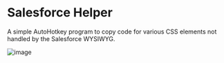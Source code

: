# Salesforce Helper

A simple AutoHotkey program to copy code for various CSS elements not handled by the Salesforce WYSIWYG.

![image](https://cloud.githubusercontent.com/assets/19698281/16596718/19ec693e-42aa-11e6-999b-12a3240f86db.png)
